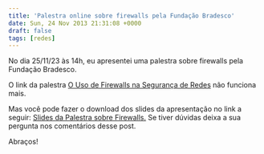 ```yaml
---
title: 'Palestra online sobre firewalls pela Fundação Bradesco'
date: Sun, 24 Nov 2013 21:31:08 +0000
draft: false
tags: [redes]
---
```

No dia 25/11/23 às 14h, eu apresentei uma palestra sobre firewalls pela Fundação Bradesco.

O link da palestra [O Uso de Firewalls na Segurança de Redes](#) não funciona mais.

Mas você pode fazer o download dos slides da apresentação no link a seguir: [Slides da Palestra sobre Firewalls.](https://silvino.net/2013/Firewalls_2013.pdf "Slides da Palestra sobre Firewalls") Se tiver dúvidas deixa a sua pergunta nos comentários desse post.

Abraços!